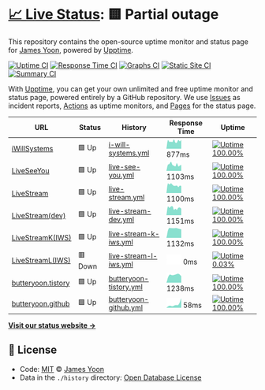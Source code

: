 # [📈 Live Status](https://butteryoon.github.io/liveseeyou): <!--live status--> **🟨 Partial outage**

This repository contains the open-source uptime monitor and status page for [James Yoon](http://butteryoon.tistory.com), powered by [Upptime](https://github.com/upptime/upptime).

[![Uptime CI](https://github.com/koj-co/upptime/workflows/Uptime%20CI/badge.svg)](https://github.com/koj-co/upptime/actions?query=workflow%3A%22Uptime+CI%22)
[![Response Time CI](https://github.com/koj-co/upptime/workflows/Response%20Time%20CI/badge.svg)](https://github.com/koj-co/upptime/actions?query=workflow%3A%22Response+Time+CI%22)
[![Graphs CI](https://github.com/koj-co/upptime/workflows/Graphs%20CI/badge.svg)](https://github.com/koj-co/upptime/actions?query=workflow%3A%22Graphs+CI%22)
[![Static Site CI](https://github.com/koj-co/upptime/workflows/Static%20Site%20CI/badge.svg)](https://github.com/koj-co/upptime/actions?query=workflow%3A%22Static+Site+CI%22)
[![Summary CI](https://github.com/koj-co/upptime/workflows/Summary%20CI/badge.svg)](https://github.com/koj-co/upptime/actions?query=workflow%3A%22Summary+CI%22)

With [Upptime](https://upptime.js.org), you can get your own unlimited and free uptime monitor and status page, powered entirely by a GitHub repository. We use [Issues](https://github.com/butteryoon/liveseeyou/issues) as incident reports, [Actions](https://github.com/butteryoon/liveseeyou/actions) as uptime monitors, and [Pages](https://butteryoon.github.io/liveseeyou) for the status page.

<!--start: status pages-->
<!-- This summary is generated by Upptime (https://github.com/upptime/upptime) -->
<!-- Do not edit this manually, your changes will be overwritten -->

| URL                                                  | Status  | History                                                                                                          | Response Time                                                                            | Uptime                                                                                                                                                                                                                                           |
| ---------------------------------------------------- | ------- | ---------------------------------------------------------------------------------------------------------------- | ---------------------------------------------------------------------------------------- | ------------------------------------------------------------------------------------------------------------------------------------------------------------------------------------------------------------------------------------------------ |
| [iWillSystems](http://www.iwsys.co.kr)               | 🟩 Up   | [i-will-systems.yml](https://github.com/butteryoon/liveseeyou/commits/master/history/i-will-systems.yml)         | <img alt="Response time graph" src="./graphs/i-will-systems.png" height="20"> 877ms      | [![Uptime 100.00%](https://img.shields.io/endpoint?url=https%3A%2F%2Fraw.githubusercontent.com%2Fbutteryoon%2Fliveseeyou%2Fmaster%2Fapi%2Fi-will-systems%2Fuptime.json)](https://butteryoon.github.io/liveseeyou/history/i-will-systems)         |
| [LiveSeeYou](https://www.liveseeyou.com)             | 🟩 Up   | [live-see-you.yml](https://github.com/butteryoon/liveseeyou/commits/master/history/live-see-you.yml)             | <img alt="Response time graph" src="./graphs/live-see-you.png" height="20"> 1103ms       | [![Uptime 100.00%](https://img.shields.io/endpoint?url=https%3A%2F%2Fraw.githubusercontent.com%2Fbutteryoon%2Fliveseeyou%2Fmaster%2Fapi%2Flive-see-you%2Fuptime.json)](https://butteryoon.github.io/liveseeyou/history/live-see-you)             |
| [LiveStream](https://live.uplus.co.kr)               | 🟩 Up   | [live-stream.yml](https://github.com/butteryoon/liveseeyou/commits/master/history/live-stream.yml)               | <img alt="Response time graph" src="./graphs/live-stream.png" height="20"> 1100ms        | [![Uptime 100.00%](https://img.shields.io/endpoint?url=https%3A%2F%2Fraw.githubusercontent.com%2Fbutteryoon%2Fliveseeyou%2Fmaster%2Fapi%2Flive-stream%2Fuptime.json)](https://butteryoon.github.io/liveseeyou/history/live-stream)               |
| [LiveStream(dev)](https://devlive.uplus.co.kr:8080)  | 🟩 Up   | [live-stream-dev.yml](https://github.com/butteryoon/liveseeyou/commits/master/history/live-stream-dev.yml)       | <img alt="Response time graph" src="./graphs/live-stream-dev.png" height="20"> 1151ms    | [![Uptime 100.00%](https://img.shields.io/endpoint?url=https%3A%2F%2Fraw.githubusercontent.com%2Fbutteryoon%2Fliveseeyou%2Fmaster%2Fapi%2Flive-stream-dev%2Fuptime.json)](https://butteryoon.github.io/liveseeyou/history/live-stream-dev)       |
| [LiveStreamK(IWS)](http://iws.iptime.org:8080)       | 🟩 Up   | [live-stream-k-iws.yml](https://github.com/butteryoon/liveseeyou/commits/master/history/live-stream-k-iws.yml)   | <img alt="Response time graph" src="./graphs/live-stream-k-iws.png" height="20"> 1132ms  | [![Uptime 100.00%](https://img.shields.io/endpoint?url=https%3A%2F%2Fraw.githubusercontent.com%2Fbutteryoon%2Fliveseeyou%2Fmaster%2Fapi%2Flive-stream-k-iws%2Fuptime.json)](https://butteryoon.github.io/liveseeyou/history/live-stream-k-iws)   |
| [LiveStreamL(IWS)](https://iws.iptime.org:9700)      | 🟥 Down | [live-stream-l-iws.yml](https://github.com/butteryoon/liveseeyou/commits/master/history/live-stream-l-iws.yml)   | <img alt="Response time graph" src="./graphs/live-stream-l-iws.png" height="20"> 0ms     | [![Uptime 0.03%](https://img.shields.io/endpoint?url=https%3A%2F%2Fraw.githubusercontent.com%2Fbutteryoon%2Fliveseeyou%2Fmaster%2Fapi%2Flive-stream-l-iws%2Fuptime.json)](https://butteryoon.github.io/liveseeyou/history/live-stream-l-iws)     |
| [butteryoon.tistory](https://butteryoon.tistory.com) | 🟩 Up   | [butteryoon-tistory.yml](https://github.com/butteryoon/liveseeyou/commits/master/history/butteryoon-tistory.yml) | <img alt="Response time graph" src="./graphs/butteryoon-tistory.png" height="20"> 1238ms | [![Uptime 100.00%](https://img.shields.io/endpoint?url=https%3A%2F%2Fraw.githubusercontent.com%2Fbutteryoon%2Fliveseeyou%2Fmaster%2Fapi%2Fbutteryoon-tistory%2Fuptime.json)](https://butteryoon.github.io/liveseeyou/history/butteryoon-tistory) |
| [butteryoon.github](https://butteryoon.github.io)    | 🟩 Up   | [butteryoon-github.yml](https://github.com/butteryoon/liveseeyou/commits/master/history/butteryoon-github.yml)   | <img alt="Response time graph" src="./graphs/butteryoon-github.png" height="20"> 58ms    | [![Uptime 100.00%](https://img.shields.io/endpoint?url=https%3A%2F%2Fraw.githubusercontent.com%2Fbutteryoon%2Fliveseeyou%2Fmaster%2Fapi%2Fbutteryoon-github%2Fuptime.json)](https://butteryoon.github.io/liveseeyou/history/butteryoon-github)   |

<!--end: status pages-->

[**Visit our status website →**](https://butteryoon.github.io/liveseeyou)

## 📄 License

- Code: [MIT](./LICENSE) © [James Yoon](http://butteryoon.tistory.com)
- Data in the `./history` directory: [Open Database License](https://opendatacommons.org/licenses/odbl/1-0/)
